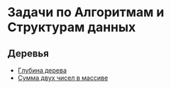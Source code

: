 # Задачи по Алгоритмам и Структурам данных

## Деревья

* [Глубина дерева](./binary_tree_depth.md)
* [Сумма двух чисел в массиве](./numbers_sum.md)
